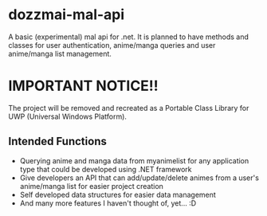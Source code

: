 # dozzmai-mal-api
A basic (experimental) mal api for .net. It is planned to have methods and classes for user authentication, anime/manga queries and user anime/manga list management.

# IMPORTANT NOTICE!!
The project will be removed and recreated as a Portable Class Library for UWP (Universal Windows Platform).

## Intended Functions
* Querying anime and manga data from myanimelist for any application type that could be developed using .NET framework
* Give developers an API that can add/update/delete animes from a user's anime/manga list for easier project creation
* Self developed data structures for easier data management
* And many more features I haven't thought of, yet... :D
